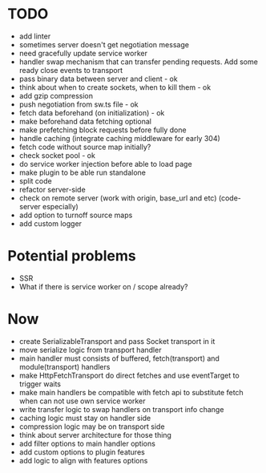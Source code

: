 # TODO

- add linter
- sometimes server doesn't get negotiation message
- need gracefully update service worker
- handler swap mechanism that can transfer pending requests. Add some ready close events to transport
- pass binary data between server and client - ok
- think about when to create sockets, when to kill them - ok
- add gzip compression
- push negotiation from sw.ts file - ok
- fetch data beforehand (on initialization) - ok
- make beforehand data fetching optional
- make prefetching block requests before fully done
- handle caching (integrate caching middleware for early 304)
- fetch code without source map initially?
- check socket pool - ok
- do service worker injection before able to load page
- make plugin to be able run standalone
- split code
- refactor server-side
- check on remote server (work with origin, base_url and etc) (code-server especially)
- add option to turnoff source maps
- add custom logger
 
# Potential problems

- SSR
- What if there is service worker on / scope already?

# Now

- create SerializableTransport and pass Socket transport in it
- move serialize logic from transport handler
- main handler must consists of buffered, fetch(transport) and module(transport) handlers
- make HttpFetchTransport do direct fetches and use eventTarget to trigger waits
- make main handlers be compatible with fetch api to substitute fetch when can not use own service worker
- write transfer logic to swap handlers on transport info change
- caching logic must stay on handler side
- compression logic may be on transport side
- think about server architecture for those thing
- add filter options to main handler options
- add custom options to plugin features
- add logic to align with features options